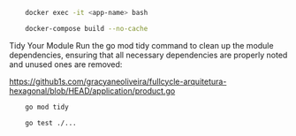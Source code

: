 ```bash
    docker exec -it <app-name> bash
```

```bash
    docker-compose build --no-cache
```

Tidy Your Module
Run the go mod tidy command to clean up the module dependencies, ensuring that all necessary dependencies are properly noted and unused ones are removed:

https://github1s.com/gracyaneoliveira/fullcycle-arquitetura-hexagonal/blob/HEAD/application/product.go

```bash
    go mod tidy
```

```bash
    go test ./...
```